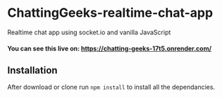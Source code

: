 # ChattingGeeks-realtime-chat-app
Realtime chat app using socket.io and vanilla JavaScript

#### You can see this live on: https://chatting-geeks-17t5.onrender.com/

## Installation 
After download or clone run `npm install` to install all the dependancies.


